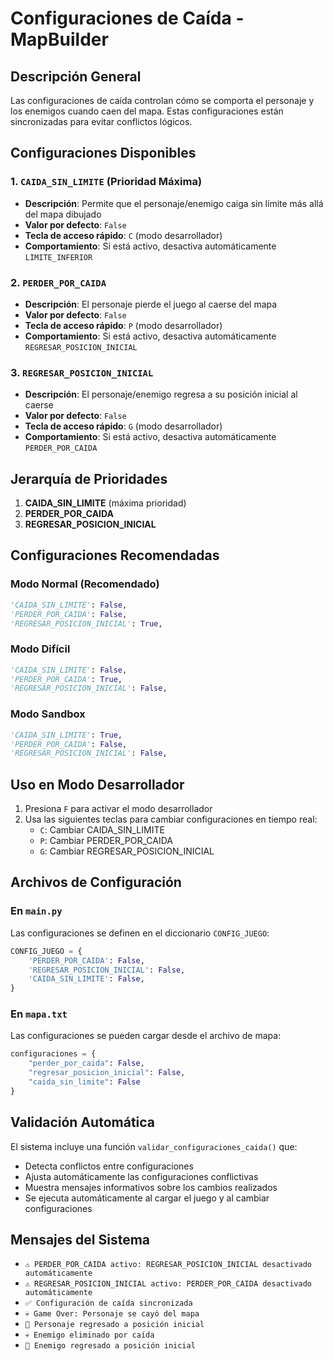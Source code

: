 # Configuraciones de Caída - MapBuilder

## Descripción General

Las configuraciones de caída controlan cómo se comporta el personaje y los enemigos cuando caen del mapa. Estas configuraciones están sincronizadas para evitar conflictos lógicos.

## Configuraciones Disponibles

### 1. `CAIDA_SIN_LIMITE` (Prioridad Máxima)
- **Descripción**: Permite que el personaje/enemigo caiga sin límite más allá del mapa dibujado
- **Valor por defecto**: `False`
- **Tecla de acceso rápido**: `C` (modo desarrollador)
- **Comportamiento**: Si está activo, desactiva automáticamente `LIMITE_INFERIOR`

### 2. `PERDER_POR_CAIDA`
- **Descripción**: El personaje pierde el juego al caerse del mapa
- **Valor por defecto**: `False`
- **Tecla de acceso rápido**: `P` (modo desarrollador)
- **Comportamiento**: Si está activo, desactiva automáticamente `REGRESAR_POSICION_INICIAL`

### 3. `REGRESAR_POSICION_INICIAL`
- **Descripción**: El personaje/enemigo regresa a su posición inicial al caerse
- **Valor por defecto**: `False`
- **Tecla de acceso rápido**: `G` (modo desarrollador)
- **Comportamiento**: Si está activo, desactiva automáticamente `PERDER_POR_CAIDA`

## Jerarquía de Prioridades

1. **CAIDA_SIN_LIMITE** (máxima prioridad)
2. **PERDER_POR_CAIDA**
3. **REGRESAR_POSICION_INICIAL**

## Configuraciones Recomendadas

### Modo Normal (Recomendado)
```python
'CAIDA_SIN_LIMITE': False,
'PERDER_POR_CAIDA': False,
'REGRESAR_POSICION_INICIAL': True,
```

### Modo Difícil
```python
'CAIDA_SIN_LIMITE': False,
'PERDER_POR_CAIDA': True,
'REGRESAR_POSICION_INICIAL': False,
```

### Modo Sandbox
```python
'CAIDA_SIN_LIMITE': True,
'PERDER_POR_CAIDA': False,
'REGRESAR_POSICION_INICIAL': False,
```

## Uso en Modo Desarrollador

1. Presiona `F` para activar el modo desarrollador
2. Usa las siguientes teclas para cambiar configuraciones en tiempo real:
   - `C`: Cambiar CAIDA_SIN_LIMITE
   - `P`: Cambiar PERDER_POR_CAIDA
   - `G`: Cambiar REGRESAR_POSICION_INICIAL

## Archivos de Configuración

### En `main.py`
Las configuraciones se definen en el diccionario `CONFIG_JUEGO`:
```python
CONFIG_JUEGO = {
    'PERDER_POR_CAIDA': False,
    'REGRESAR_POSICION_INICIAL': False,
    'CAIDA_SIN_LIMITE': False,
}
```

### En `mapa.txt`
Las configuraciones se pueden cargar desde el archivo de mapa:
```python
configuraciones = {
    "perder_por_caida": False,
    "regresar_posicion_inicial": False,
    "caida_sin_limite": False
}
```

## Validación Automática

El sistema incluye una función `validar_configuraciones_caida()` que:
- Detecta conflictos entre configuraciones
- Ajusta automáticamente las configuraciones conflictivas
- Muestra mensajes informativos sobre los cambios realizados
- Se ejecuta automáticamente al cargar el juego y al cambiar configuraciones

## Mensajes del Sistema

- `⚠️ PERDER_POR_CAIDA activo: REGRESAR_POSICION_INICIAL desactivado automáticamente`
- `⚠️ REGRESAR_POSICION_INICIAL activo: PERDER_POR_CAIDA desactivado automáticamente`
- `✅ Configuración de caída sincronizada`
- `💀 Game Over: Personaje se cayó del mapa`
- `🔄 Personaje regresado a posición inicial`
- `💀 Enemigo eliminado por caída`
- `🔄 Enemigo regresado a posición inicial` 